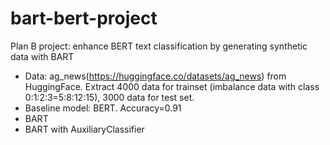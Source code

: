 # bart-bert-project
Plan B project: enhance BERT text classification by generating synthetic data with BART

- Data: ag_news(https://huggingface.co/datasets/ag_news) from HuggingFace. Extract 4000 data for trainset (imbalance data with class 0:1:2:3=5:8:12:15), 3000 data for test set.
- Baseline model: BERT. Accuracy=0.91
- BART
- BART with AuxiliaryClassifier
